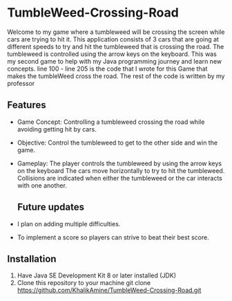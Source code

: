 # TumbleWeed-Crossing-Road
Welcome to my game where a tumbleweed will be crossing the screen while cars are trying to hit it. This application consists of 3 cars that are going at different speeds to try and hit the tumbleweed that is crossing the road. The tumbleweed is controlled using the arrow keys on the keyboard. This was my second game to help with my Java programming journey and learn new concepts. 
line 100 - line 205 is the code that I wrote for this Game that makes the tumbleWeed cross the road. The rest of the code is written by my professor 

## Features

- Game Concept: Controlling a tumbleweed crossing the road while avoiding getting hit by cars.
- Objective: Control the tumbleweed to get to the other side and win the game.
- Gameplay: The player controls the tumbleweed by using the arrow keys on the keyboard
  The cars move horizontally to try to hit the tumbleweed.
  Collisions are indicated when either the tumbleweed or the car interacts with one another.

  ## Future updates
- I plan on adding multiple difficulties.
- To implement a score so players can strive to beat their best score.

## Installation
1. Have Java SE Development Kit 8 or later installed (JDK)
2. Clone this repository to your machine
   git clone https://github.com/KhalikAmine/TumbleWeed-Crossing-Road.git
